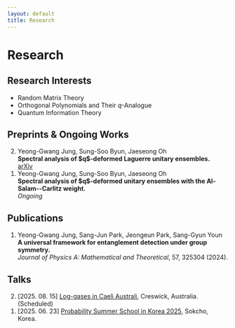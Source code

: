 ```yaml
---
layout: default
title: Research
---
```


# Research

## Research Interests
- Random Matrix Theory
- Orthogonal Polynomials and Their $q$-Analogue
- Quantum Information Theory

## Preprints & Ongoing Works
<ol reversed class="paper-list">
  <li>
    Yeong-Gwang Jung, Sung-Soo Byun, Jaeseong Oh <br>
    <strong>Spectral analysis of $q$-deformed Laguerre unitary ensembles.</strong> <br>
    <a href="https://arxiv.org/abs/2507.18042" target="_blank"> arXiv </a>
  </li>
  <li>
    Yeong-Gwang Jung, Sung-Soo Byun, Jaeseong Oh <br>
    <strong>Spectral analysis of $q$-deformed unitary ensembles with the Al-Salam--Carlitz weight.</strong> <br>
    <em>Ongoing</em>
  </li>
</ol>

## Publications
<ol reversed class="paper-list">
  <li>
    Yeong-Gwang Jung, Sang-Jun Park, Jeongeun Park, Sang-Gyun Youn <br>
    <strong>A universal framework for entanglement detection under group symmetry.</strong> <br>
    <em>Journal of Physics A: Mathematical and Theoretical</em>, 57, 325304 (2024). 
  </li>
</ol>


## Talks
<ol reversed>
  <li>
  [2025. 08. 15] <a href="https://lica2025.github.io/">Log-gases in Caeli Australi</a>, Creswick, Australia. (Scheduled)
  </li>
  <li>
  [2025. 06. 23] <a href="https://sites.google.com/view/pssk2025/home?authuser=0">Probability Summer School in Korea 2025</a>, Sokcho, Korea.
  </li>
</ol>
